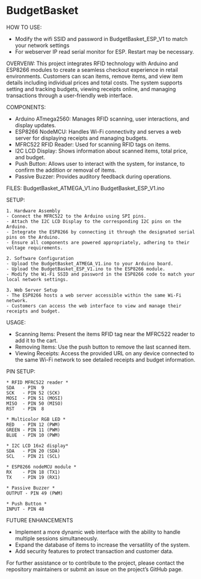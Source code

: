 # BudgetBasket
HOW TO USE:
- Modify the wifi SSID and password in BudgetBasket_ESP_V1 to match your network settings
- For webserver IP read serial monitor for ESP. Restart may be necessary.

OVERVEIW:
This project integrates RFID technology with Arduino and ESP8266 modules to create a seamless checkout experience in retail environments. Customers can scan items, remove items, and view item details including individual prices and total costs. The system supports setting and tracking budgets, viewing receipts online, and managing transactions through a user-friendly web interface.

COMPONENTS:
- Arduino ATmega2560: Manages RFID scanning, user interactions, and display updates.
- ESP8266 NodeMCU: Handles Wi-Fi connectivity and serves a web server for displaying receipts and managing budgets.
- MFRC522 RFID Reader: Used for scanning RFID tags on items.
- I2C LCD Display: Shows information about scanned items, total price, and budget.
- Push Button: Allows user to interact with the system, for instance, to confirm the addition or removal of items.
- Passive Buzzer: Provides auditory feedback during operations.

FILES:
BudgetBasket_ATMEGA_V1.ino
BudgetBasket_ESP_V1.ino

SETUP:

	1. Hardware Assembly
	- Connect the MFRC522 to the Arduino using SPI pins.
	- Attach the I2C LCD Display to the corresponding I2C pins on the Arduino.
	- Integrate the ESP8266 by connecting it through the designated serial pins on the Arduino.
	- Ensure all components are powered appropriately, adhering to their voltage requirements.
 
	2. Software Configuration
	- Upload the BudgetBasket_ATMEGA_V1.ino to your Arduino board.
	- Upload the BudgetBasket_ESP_V1.ino to the ESP8266 module.
	- Modify the Wi-Fi SSID and password in the ESP8266 code to match your local network settings.

	3. Web Server Setup
	- The ESP8266 hosts a web server accessible within the same Wi-Fi network.
	- Customers can access the web interface to view and manage their receipts and budget.

USAGE:
- Scanning Items: Present the items RFID tag near the MFRC522 reader to add it to the cart.
- Removing Items: Use the push button to remove the last scanned item.
- Viewing Receipts: Access the provided URL on any device connected to the same Wi-Fi network to see detailed receipts and budget information.

PIN SETUP:
	
 	* RFID MFRC522 reader *
  	SDA   - PIN  9
   	SCK   - PIN 52 (SCK)
    MOSI  - PIN 51 (MOSI)
    MISO  - PIN 50 (MISO)
    RST   - PIN  8
    
    * Multicolor RGB LED *
    RED   - PIN 12 (PWM)
    GREEN - PIN 11 (PWM)
    BLUE  - PIN 10 (PWM)
   	
    * I2C LCD 16x2 display*
    SDA   - PIN 20 (SDA)
    SCL   - PIN 21 (SCL)
    
    * ESP8266 nodeMCU module *
    RX    - PIN 18 (TX1)
    TX    - PIN 19 (RX1)
    
    * Passive Buzzer *
    OUTPUT - PIN 49 (PWM)
    
    * Push Button *
    INPUT - PIN 48

FUTURE ENHANCEMENTS
- Implement a more dynamic web interface with the ability to handle multiple sessions simultaneously.
- Expand the database of items to increase the versatility of the system.
- Add security features to protect transaction and customer data.

For further assistance or to contribute to the project, please contact the repository maintainers or submit an issue on the project’s GitHub page.

